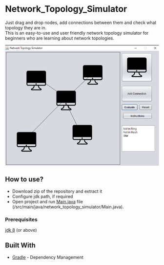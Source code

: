 # Network_Topology_Simulator

Just drag and drop nodes, add connections between them and check what topology they are in.  
This is an easy-to-use and user friendly network topology simulator for beginners who are learning about network topologies.

![Runtime Screenshot](/src/main/resources/runtime_screenshot.png)

## How to use?

* Download zip of the repository and extract it
* Configure jdk path, if required
* Open project and run [Main.java](/src/main/java/network_topology_simulator/Main.java) file (/src/main/java/network_topology_simulator/Main.java).

### Prerequisites

[jdk 8](https://www.oracle.com/java/technologies/javase-jdk8-downloads.html) (or above)

## Built With

* [Gradle](https://gradle.org/) - Dependency Management
